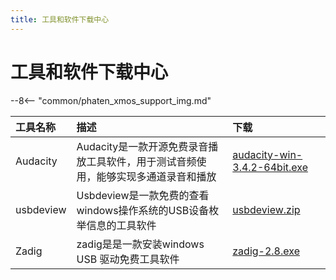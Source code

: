 ```yaml
---
title: 工具和软件下载中心
---
```



# 工具和软件下载中心

--8<-- "common/phaten_xmos_support_img.md"

 
| 工具名称                                   | 描述                                 |下载
| :------------|:------------------------------------|:--------------------
| Audacity        | Audacity是一款开源免费录音播放工具软件，用于测试音频使用，能够实现多通道录音和播放                | [audacity-win-3.4.2-64bit.exe](../../assets/download/audacity-win-3.4.2-64bit.exe)
| usbdeview       | Usbdeview是一款免费的查看windows操作系统的USB设备枚举信息的工具软件               | [usbdeview.zip](../../assets/download/usbdeview.zip)
| Zadig       | zadig是是一款安装windows USB 驱动免费工具软件               | [zadig-2.8.exe](../../assets/download/zadig-2.8.exe)

